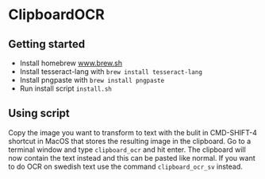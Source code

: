 # ClipboardOCR

## Getting started
- Install homebrew www.brew.sh
- Install tesseract-lang with `brew install tesseract-lang`
- Install pngpaste with `brew install pngpaste`
- Run install script `install.sh`

## Using script
Copy the image you want to transform to text with the bulit in CMD-SHIFT-4 shortcut in MacOS that stores the resulting image in the clipboard.
Go to a terminal window and type `clipboard_ocr` and hit enter. The clipboard will now contain the text instead and this can be pasted like normal. If you want to do OCR on swedish text use the command `clipboard_ocr_sv` instead.



